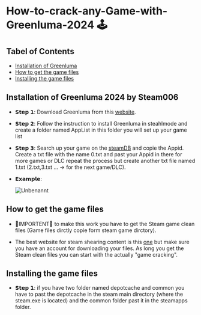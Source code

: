 # How-to-crack-any-Game-with-Greenluma-2024 🕹️

## Tabel of Contents 
 - [Installation of Greenluma](#installation-of-greenluma-2024-by-steam006)
 - [How to get the game files](#how-to-get-the-game-files)
 - [Installing the game files](#installing-the-game-files)

## Installation of Greenluma 2024 by Steam006
- 𝗦𝘁𝗲𝗽 𝟭: Download Greenluma from this [website](https://cs.rin.ru/forum/viewtopic.php?f=29&t=103709&hilit=greenluma).
  
- 𝗦𝘁𝗲𝗽 𝟮: Follow the instruction to install Greenluma in steahlmode and create a folder named AppList
  in this folder you will set up your game list

- 𝗦𝘁𝗲𝗽 𝟯: Search up your game on the [steamDB](https://steamdb.info/) and copie the Appid. Create a txt file with the name 0.txt and past your Appid in there for more games or DLC repeat the process but create another txt file named 1.txt (2.txt,3.txt ... -> for the next game/DLC).

- 𝗘𝘅𝗮𝗺𝗽𝗹𝗲: 

    ![Unbenannt](https://github.com/user-attachments/assets/c1882578-ca46-45fe-8ea6-6d7d344c9cd0)

## How to get the game files

- 🚨IMPORTENT🚨 to make this work you have to get the Steam game clean files (Game files dirctly copie form steam game dirctory).

- The best website for steam shearing content is this [one](https://cs.rin.ru/forum/index.php) but make sure you have an account for downloading your files.
  As long you get the Steam clean files you can start with the actually "game cracking".

## Installing the game files 

   
 - 𝗦𝘁𝗲𝗽 𝟭: if you have two folder named depotcache and common you have to past the depotcache in the steam main directory (where the steam.exe is located) and the common folder past it in the steamapps folder.
